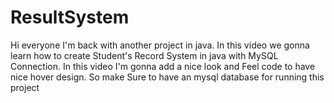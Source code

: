 # ResultSystem
Hi everyone I'm back with another project in java. In this video we gonna learn how to create Student's Record System in java with MySQL Connection. In this video I'm gonna add a nice look and Feel code to have nice hover design. So make Sure to have an mysql database for running this project
